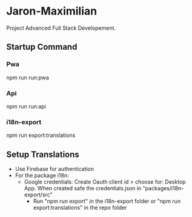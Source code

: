 # Jaron-Maximilian
Project Advanced Full Stack Developement.

## Startup Command
### Pwa
npm run run:pwa

### Api
npm run run:api

### i18n-export
npm run export:translations

## Setup Translations
- Use Firebase for authentication
- For the package i18n:
    - Google credentials: Create Oauth client id > choose for: Desktop App. When created safe the credentials.json in "packages/i18n-export/src"
        - Run "npm run export" in the i18n-export folder or "npm run export:translations" in the repo folder
